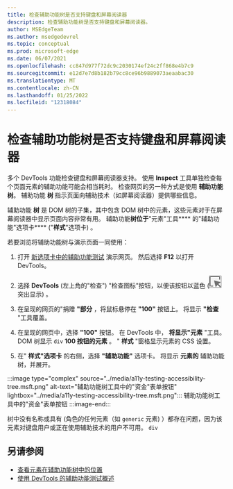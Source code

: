 ```yaml
---
title: 检查辅助功能树是否支持键盘和屏幕阅读器
description: 检查辅助功能树是否支持键盘和屏幕阅读器。
author: MSEdgeTeam
ms.author: msedgedevrel
ms.topic: conceptual
ms.prod: microsoft-edge
ms.date: 06/07/2021
ms.openlocfilehash: cc847d977f72dc9c2030174ef24c2ff868e4b7c9
ms.sourcegitcommit: e12d7e7d8b182b79cc8ce96b9889073aeaabac30
ms.translationtype: MT
ms.contentlocale: zh-CN
ms.lasthandoff: 01/25/2022
ms.locfileid: "12318084"
---
```

# <a name="check-the-accessibility-tree-for-keyboard-and-screen-reader-support"></a>检查辅助功能树是否支持键盘和屏幕阅读器

<!-- Accessibility tab: Accessibility Tree -->

多个 DevTools 功能检查键盘和屏幕阅读器支持。  使用 **Inspect** 工具单独检查每个页面元素的辅助功能可能会相当耗时。  检查网页的另一种方式是使用 **辅助功能树**。  辅助功能 **树** 指示页面向辅助技术（如屏幕阅读器）提供哪些信息。

辅助功能 **树** 是 DOM 树的子集，其中包含 DOM 树中的元素，这些元素对于在屏幕阅读器中显示页面内容非常有用。  辅助功能**树位于**"元素"工具**** 的"辅助功能"选项卡**** ("**样式**"选项卡) 。

若要浏览将辅助功能树与演示页面一同使用：

1.  打开 [新选项卡中的辅助功能测试](https://microsoftedge.github.io/DevToolsSamples/a11y-testing/page-with-errors.html) 演示网页。 然后选择 **F12** 以打开 DevTools。

1.  选择 **DevTools** (左上角的"检查") "检查图标"按钮，以便该按钮以蓝色 (![ ](../media/inspect-icon.msft.png) 突出显示) 。

1.  在呈现的网页的"捐赠 **"部分** ，将鼠标悬停在 **"100"** 按钮上。  将显示 **"检查** "工具覆盖。

1.  在呈现的网页中，选择 **"100"** 按钮。  在 DevTools 中， **将显示"元素** "工具。  DOM 树显示 `div` **100 按钮的元素** 。  " **样式** "窗格显示元素的 CSS 设置。

1.  在" **样式"选项卡** 的右侧，选择 **"辅助功能"** 选项卡。 将显示 **元素的** 辅助功能树，并展开。

:::image type="complex" source="../media/a11y-testing-accessibility-tree.msft.png" alt-text="辅助功能树工具中的&quot;资金&quot;表单按钮" lightbox="../media/a11y-testing-accessibility-tree.msft.png":::
    辅助功能树工具中的"资金"表单按钮
:::image-end:::

树中没有名称或具有 (角色的任何元素（如 `generic` 元素) ）都存在问题，因为该元素对键盘用户或正在使用辅助技术的用户不可用。 `div`


<!-- ====================================================================== -->
## <a name="see-also"></a>另请参阅

*  [查看元素在辅助功能树中的位置](accessibility-tab.md#view-the-position-of-an-element-in-the-accessibility-tree)
*  [使用 DevTools 的辅助功能测试概述](accessibility-testing-in-devtools.md)
